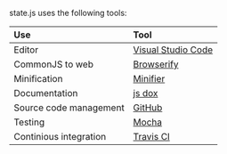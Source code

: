 state.js uses the following tools:

| Use                    | Tool                                                |
|:---------------------- |:--------------------------------------------------- |
| Editor                 | [Visual Studio Code](https://code.visualstudio.com) |
| CommonJS to web        | [Browserify](http://browserify.org)                 |
| Minification           | [Minifier](https://www.npmjs.com/package/minifier)  |
| Documentation          | [js dox](http://jsdox.org)                          |
| Source code management | [GitHub](https://github.com)                        |
| Testing                | [Mocha](http://mochajs.org)                         |
| Continious integration | [Travis CI](https://travis-ci.org)                  |
